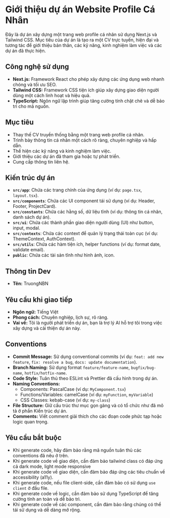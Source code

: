 # Giới thiệu dự án Website Profile Cá Nhân

Đây là dự án xây dựng một trang web profile cá nhân sử dụng Next.js và Tailwind CSS. Mục tiêu của dự án là tạo ra một CV trực tuyến, hiện đại và tương tác để giới thiệu bản thân, các kỹ năng, kinh nghiệm làm việc và các dự án đã thực hiện.

## Công nghệ sử dụng

- **Next.js:** Framework React cho phép xây dựng các ứng dụng web nhanh chóng và tối ưu SEO.
- **Tailwind CSS:** Framework CSS tiện ích giúp xây dựng giao diện người dùng một cách linh hoạt và hiệu quả.
- **TypeScript:** Ngôn ngữ lập trình giúp tăng cường tính chặt chẽ và dễ bảo trì cho mã nguồn.

## Mục tiêu

- Thay thế CV truyền thống bằng một trang web profile cá nhân.
- Trình bày thông tin cá nhân một cách rõ ràng, chuyên nghiệp và hấp dẫn.
- Thể hiện các kỹ năng và kinh nghiệm làm việc.
- Giới thiệu các dự án đã tham gia hoặc tự phát triển.
- Cung cấp thông tin liên hệ.

## Kiến trúc dự án

- **`src/app`**: Chứa các trang chính của ứng dụng (ví dụ: `page.tsx`, `layout.tsx`).
- **`src/components`**: Chứa các UI component tái sử dụng (ví dụ: Header, Footer, ProjectCard).
- **`src/constants`**: Chứa các hằng số, dữ liệu tĩnh (ví dụ: thông tin cá nhân, danh sách dự án).
- **`src/ui`**: Chứa các thành phần giao diện người dùng (UI) như button, input, modal.
- **`src/contexts`**: Chứa các context để quản lý trạng thái toàn cục (ví dụ: ThemeContext, AuthContext).
- **`src/utils`**: Chứa các hàm tiện ích, helper functions (ví dụ: format date, validate email).
- **`public`**: Chứa các tài sản tĩnh như hình ảnh, icon.

## Thông tin Dev

- **Tên:** TruongNBN

## Yêu cầu khi giao tiếp

- **Ngôn ngữ:** Tiếng Việt
- **Phong cách:** Chuyên nghiệp, lịch sự, rõ ràng.
- **Vai vế:** Tôi là người phát triển dự án, bạn là trợ lý AI hỗ trợ tôi trong việc xây dựng và cải thiện dự án này.

## Conventions

- **Commit Message:** Sử dụng conventional commits (ví dụ: `feat: add new feature`, `fix: resolve a bug`, `docs: update documentation`).
- **Branch Naming:** Sử dụng format `feature/feature-name`, `bugfix/bug-name`, `hotfix/hotfix-name`.
- **Code Style:** Tuân thủ theo ESLint và Prettier đã cấu hình trong dự án.
- **Naming Conventions:**
  - Components: PascalCase (ví dụ: `MyComponent.tsx`)
  - Functions/Variables: camelCase (ví dụ: `myFunction`, `myVariable`)
  - CSS Classes: kebab-case (ví dụ: `my-class`)
- **File Structure:** Giữ cấu trúc thư mục gọn gàng và có tổ chức như đã mô tả ở phần Kiến trúc dự án.
- **Comments:** Viết comment giải thích cho các đoạn code phức tạp hoặc logic quan trọng.

## Yêu cầu bắt buộc

- Khi generate code, hãy đảm bảo rằng mã nguồn tuân thủ các conventions đã nêu ở trên.
- Khi generate code về giao diện, cần đảm bảo tailwind class có đáp ứng cả dark mode, light mode responsive
- Khi generate code về giao diện, cần đảm bảo đáp ứng các tiêu chuẩn về accessibility (a11y).
- Khi generate code, nếu file client-side, cần đảm bảo có sử dụng `use client` ở đầu file.
- Khi generate code về logic, cần đảm bảo sử dụng TypeScript để tăng cường tính an toàn và dễ bảo trì.
- Khi generate code về các component, cần đảm bảo rằng chúng có thể tái sử dụng và dễ dàng mở rộng.
